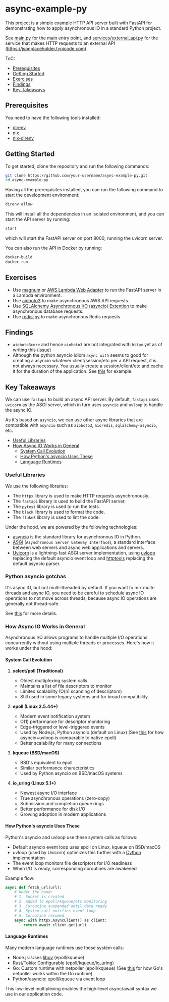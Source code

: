 # async-example-py

This project is a simple example HTTP API server built with FastAPI for demonstrating how to apply asynchronous
IO in a standard Python project.

See [main.py](src/main.py) for the main entry point, and [services/external_api.py](src/services/external_api.py) for the service that makes HTTP requests to an external API (https://jsonplaceholder.typicode.com).

ToC:

- [Prerequisites](#prerequisites)
- [Getting Started](#getting-started)
- [Exercises](#exercises)
- [Findings](#findings)
- [Key Takeaways](#key-takeaways)

## Prerequisites

You need to have the following tools installed:

- [direnv](https://direnv.net/)
- [nix](https://nix.dev/)
- [nix-direnv](https://nix.dev/nix-direnv/)

## Getting Started

To get started, clone the repository and run the following commands:

```bash
git clone https://github.com/your-username/async-example-py.git
cd async-example-py
```

Having all the prerequisites installed, you can run the following command to start the development environment:

```bash
direnv allow
```

This will install all the dependencies in an isolated environment, and you can start the API server by running:

```bash
start
```

which will start the FastAPI server on port 8000, running the uvicorn server.

You can also run the API in Docker by running:

```bash
docker-build
docker-run
```

## Exercises

- Use [magnum](https://github.com/Kludex/mangum) or [AWS Lambda Web Adapter](https://github.com/awslabs/aws-lambda-web-adapter) to run the FastAPI server in a Lambda environment.
- Use [aioboto3](https://github.com/terricain/aioboto3) to make asynchronous AWS API requests.
- Use [SQLAlchemy Asynchronous I/O (asyncio) Extention](https://docs.sqlalchemy.org/en/20/orm/extensions/asyncio.html) to make asynchronous database requests.
- Use [redis-py](https://redis-py.readthedocs.io/en/stable/examples/asyncio_examples.html) to make asynchronous Redis requests.

## Findings

- `aioboto3core` and hence `aioboto3` are not integrated with `httpx` yet as of writing this [(issue)](https://github.com/aio-libs/aiobotocore/pull/1085)
- Although the python asyncio idiom `async with` seems to good for creating a asyncio whatever client/session/etc per a API request, it is not always necessary. You usually create a session/client/etc and cache it for the duration of the application. See [this](https://github.com/terricain/aioboto3/issues/343) for example.

## Key Takeaways

We can use `fastapi` to build an async API server. By default, `fastapi` uses `uvicorn` as the ASGI server, which in turn uses `asyncio` and `uvloop` to handle the async IO.

As it's based on `asyncio`, we can use other async libraries that are compatible with `asyncio` such as `aioboto3`, `aioredis`, `sqlalchemy-asyncio`, etc.

- [Useful Libraries](#useful-libraries)
- [How Async IO Works in General](#how-async-io-works-in-general)
  - [System Call Evolution](#system-call-evolution)
  - [How Python's asyncio Uses These](#how-pythons-asyncio-uses-these)
  - [Language Runtimes](#language-runtimes)

### Useful Libraries

We use the following libraries:

- The `httpx` library is used to make HTTP requests asynchronously.
- The `fastapi` library is used to build the FastAPI server.
- The `pytest` library is used to run the tests.
- The `black` library is used to format the code.
- The `flake8` library is used to lint the code.

Under the hood, we are powered by the following technologies:

- [asyncio](https://docs.python.org/3/library/asyncio.html) is the standard library for asynchronous IO in Python.
- [ASGI](https://asgi.readthedocs.io/en/latest/) (`Asynchronous Server Gateway Interface`), a standard interface between web servers and async web applications and servers.
- [Uvicorn](https://www.uvicorn.org/) is a lightning-fast ASGI server implementation, using [uvloop](https://github.com/MagicStack/uvloop) replacing the default asyncio event loop and [httptools](https://github.com/MagicStack/httptools) replacing the default asyncio parser.

### Python asyncio gotchas

It's async IO, but not multi-threaded by default.
If you want to mix multi-threads and async IO, you need to be careful to schedule async IO operations to not move across threads, because async IO operations are generally not thread-safe.

See [this](https://docs.python.org/3/library/asyncio-dev.html#concurrency-and-multithreading) for more details.

### How Async IO Works in General

Asynchronous I/O allows programs to handle multiple I/O operations concurrently without using multiple threads or processes. Here's how it works under the hood:

#### System Call Evolution

1. **select/poll (Traditional)**
   - Oldest multiplexing system calls
   - Maintains a list of file descriptors to monitor
   - Limited scalability (O(n) scanning of descriptors)
   - Still used in some legacy systems and for broad compatibility

2. **epoll (Linux 2.5.44+)**
   - Modern event notification system
   - O(1) performance for descriptor monitoring
   - Edge-triggered or level-triggered events
   - Used by Node.js, Python asyncio (default on Linux) (See [this](https://dev.to/skywind3000/performance-asyncio-vs-gevent-vs-native-epoll-bnl) for how asyncio+uvloop is comparable to native epoll)
   - Better scalability for many connections

3. **kqueue (BSD/macOS)**
   - BSD's equivalent to epoll
   - Similar performance characteristics
   - Used by Python asyncio on BSD/macOS systems

4. **io_uring (Linux 5.1+)**
   - Newest async I/O interface
   - True asynchronous operations (zero-copy)
   - Submission and completion queue rings
   - Better performance for disk I/O
   - Growing adoption in modern applications

#### How Python's asyncio Uses These

Python's asyncio and uvloop use these system calls as follows:

- Default asyncio event loop uses epoll on Linux, kqueue on BSD/macOS
- uvloop (used by Uvicorn) optimizes this further with a [Cython](https://cython.org/) implementation
- The event loop monitors file descriptors for I/O readiness
- When I/O is ready, corresponding coroutines are awakened

Example flow:
```python
async def fetch_url(url):
    # Under the hood:
    # 1. Socket is created
    # 2. Added to epoll/kqueue/etc monitoring
    # 3. Coroutine suspended until data ready
    # 4. System call notifies event loop
    # 5. Coroutine resumed
    async with httpx.AsyncClient() as client:
        return await client.get(url)
```

#### Language Runtimes

Many modern language runtimes use these system calls:
- Node.js: Uses [libuv](https://github.com/libuv/libuv) (epoll/kqueue)
- Rust/Tokio: Configurable (epoll/kqueue/io_uring)
- Go: Custom runtime with netpoller (epoll/kqueue) (See [this](https://qiita.com/takc923/items/de68671ea889d8df6904) for how Go's netpoller works within the Go runtime)
- Python/asyncio: epoll/kqueue via event loop

This low-level multiplexing enables the high-level async/await syntax we use in our application code.
